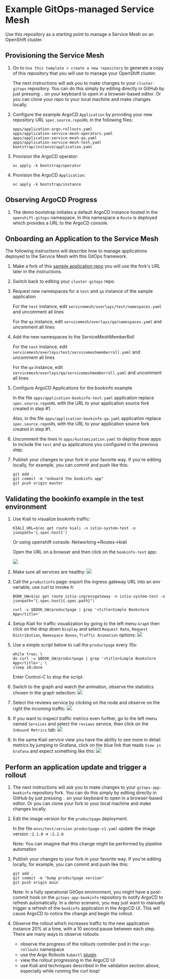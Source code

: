 # Example GitOps-managed Service Mesh

Use this repository as a starting point to manage a Service Mesh on an OpenShift cluster.

## Provisioning the Service Mesh

1. Go to `Use this template > create a new repository` to generate a copy of this repository that you will use to manage your OpenShift cluster.

   The next instructions will ask you to make changes to your `cluster-gitops` repository. You can do this simply by editing directly in GitHub by just pressing `.` on your keyboard to open in a browser-based editor. Or you can clone your repo to your local machine and make changes locally.

2. Configure the example ArgoCD `Application` by providing your new repository URL `spec.source.repoURL` in the following files:

    ```
    apps/application-argo-rollouts.yaml
    apps/application-service-mesh-operators.yaml
    apps/application-service-mesh-qa.yaml
    apps/application-service-mesh-test.yaml
    bootstrap/instance/application.yaml
    ```

3. Provision the ArgoCD operator:

    ```
    oc apply -k bootstrap/operator
    ```

4. Provision the ArgoCD `Application`:

    ```
    oc apply -k bootstrap/instance
    ```

## Observing ArgoCD Progress

1. The demo bootstrap initiates a default ArgoCD instance hosted in the `openshift-gitops` namespace. In this namespace a `Route` is deployed which provides a URL to the ArgoCD console.

## Onboarding an Application to the Service Mesh

The following instructions will describe how to manage applications deployed to the Service Mesh with this GitOps framework.

1. Make a fork of this [sample application repo](https://github.com/RHC-STP-OSSM/gitops-app-bookinfo) you will use the fork's URL later in the instructions.

2. Switch back to editing your `cluster-gitops` repo.

3. Request new namespaces for a `test` and `qa` instance of the sample application

   For the `test` instance, edit `servicemesh/overlays/test/namespaces.yaml` and uncomment all lines

   For the `qa` instance, edit `servicemesh/overlays/qa/namespaces.yaml` and uncomment all lines

4. Add the new namespaces to the ServiceMeshMemberRoll

   For the `test` instance, edit `servicemesh/overlays/test/servicemeshmemberroll.yaml` and uncomment all lines

   For the `qa` instance, edit `servicemesh/overlays/qa/servicemeshmemberroll.yaml` and uncomment all lines

5. Configure ArgoCD Applications for the bookinfo example

   In the file `apps/application-bookinfo-test.yaml` application replace `spec.source.repoURL` with the URL to your application source fork created in step #1.

   Also, in the file `apps/application-bookinfo-qa.yaml` application replace `spec.source.repoURL` with the URL to your application source fork created in step #1.

6. Uncomment the lines in `apps/kustomization.yaml` to deploy those apps to include the `test` and `qa` applications you configured in the previous step.

7. Publish your changes to your fork in your favorite way. If you're editing locally, for example, you can commit and push like this:

   ```
   git add .
   git commit -m "onboard the bookinfo app"
   git push origin master
   ```

## Validating the bookinfo example in the test environment

1. Use Kiali to visualize bookinfo traffic:

   ```
   KIALI_URL=$(oc get route kiali -n istio-system-test -o jsonpath='{.spec.host}')
   ```
   Or using openshift console: Networking->Routes->kiali

   Open the URL on a browser and then click on the `bookinfo-test` app:

   ![](images/kiali-app.png)

2. Make sure all services are healthy:
   ![](images/kiali-app2.png)

3. Call the `productinfo` page: export the ingress gateway URL into an env variable, use curl to invoke it:
   ```
   BOOK_GW=$(oc get route istio-ingressgateway -n istio-system-test -o jsonpath="{.spec.host}{.spec.path}")
   ```
   ```
   curl -v $BOOK_GW/productpage | grep '<title>Simple Bookstore App</title>'
   ```

4. Setup Kiali for traffic visualization by going to the left menu `Graph` then click on the drop down `Display` and select `Request Rate`, `Request Distribution`, `Namespace Boxes`, `Traffic Animation` options:
   ![](images/kiali-trafficanimation.png)

5. Use a simple script below to call the `productpage` every 10s:
   ```
   while true; \
   do curl -v $BOOK_GW/productpage | grep '<title>Simple Bookstore App</title>'; \
   sleep 10;done
   ```
   Enter Control-C to stop the script.

6. Switch to the graph and watch the animation, observe the statistics chosen in the graph selection:
   ![](images/kiali-traffic-animation.png)

7. Select the reviews service by clicking on the node and observe on the right the incoming traffic:
   ![](images/kiali-incoming.png)

8. If you want to inspect traffic metrics even further, go to the left menu named `Services` and select the `reviews` service, then click on the `Inbound Metrics` tab:
   ![](images/kiali-inbound-metrics.png)

9. In the same Kiali service view you have the ability to see more in detail metrics by jumping to Grafana, click on the blue link that reads `View in Grafana` and expect something like this:
   ![](images/grafana-metrics.png)


## Perform an application update and trigger a rollout

1. The next instructions will ask you to make changes to your `gitops-app-bookinfo` repository fork. You can do this simply by editing directly in GitHub by just pressing `.` on your keyboard to open in a browser-based editor. Or you can clone your fork to your local machine and make changes locally.

2. Edit the image version for the `productpage` deployment.

   In the file `envs/test/version-productpage-v1.yaml` update the image version `:2.1.0` -> `:2.2.0`

   Note: You can imagine that this change might be performed by pipeline automation

3. Publish your changes to your fork in your favorite way. If you're editing locally, for example, you can commit and push like this:

   ```
   git add .
   git commit -m "bump productpage version"
   git push origin main
   ```

   Note: In a fully operational GitOps environment, you might have a post-commit hook on the `gitops-app-bookinfo` repository to notify ArgoCD to refresh automatically. In a demo scenario, you may just want to manually trigger a refresh of the `bookinfo` application in the ArgoCD UI. This will cause ArgoCD to notice the change and begin the rollout.

4. Observe the rollout which increases traffic to the new application instance 20% at a time, with a 10 second pause between each step. There are many ways to observe rollouts:

   - observe the progress of the rollouts controller pod in the `argo-rollouts` namespace
   - use the Argo Rollouts `kubectl` [plugin](https://argoproj.github.io/argo-rollouts/installation/#kubectl-plugin-installation)
   - view the rollout progressing in the ArgoCD UI
   - use Kiali and techniques described in the validation section above, especially while running the curl loop! 